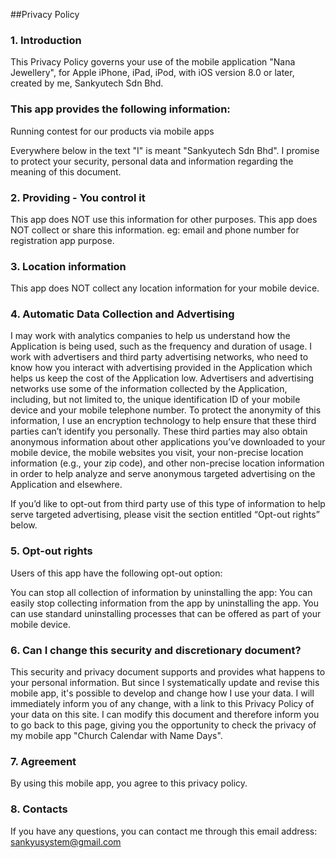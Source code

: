 ##Privacy Policy 


### 1. Introduction


This Privacy Policy governs your use of the mobile application "Nana Jewellery", for Apple iPhone, iPad, iPod, with iOS version 8.0 or later, created by me, Sankyutech Sdn Bhd.

### This app provides the following information:

Running contest for our products via mobile apps

Everywhere below in the text "I" is meant "Sankyutech Sdn Bhd". I promise to protect your security, personal data and information regarding the meaning of this document.

### 2. Providing - You control it
This app does NOT use this information for other purposes.
This app does NOT collect or share this information. eg:  email and phone number for registration app purpose.

### 3. Location information
This app does NOT collect any location information for your mobile device.

### 4. Automatic Data Collection and Advertising
I may work with analytics companies to help us understand how the Application is being used, such as the frequency and duration of usage. I work with advertisers and third party advertising networks, who need to know how you interact with advertising provided in the Application which helps us keep the cost of the Application low. Advertisers and advertising networks use some of the information collected by the Application, including, but not limited to, the unique identification ID of your mobile device and your mobile telephone number. To protect the anonymity of this information, I use an encryption technology to help ensure that these third parties can’t identify you personally. These third parties may also obtain anonymous information about other applications you’ve downloaded to your mobile device, the mobile websites you visit, your non-precise location information (e.g., your zip code), and other non-precise location information in order to help analyze and serve anonymous targeted advertising on the Application and elsewhere. 

If you’d like to opt-out from third party use of this type of information to help serve targeted advertising, please visit the section entitled “Opt-out rights” below. 

### 5. Opt-out rights
Users of this app have the following opt-out option:

You can stop all collection of information by uninstalling the app: You can easily stop collecting information from the app by uninstalling the app. You can use standard uninstalling processes that can be offered as part of your mobile device.

### 6. Can I change this security and discretionary document?
This security and privacy document supports and provides what happens to your personal information. But since I systematically update and revise this mobile app, it's possible to develop and change how I use your data. I will immediately inform you of any change, with a link to this Privacy Policy of your data on this site. I can modify this document and therefore inform you to go back to this page, giving you the opportunity to check the privacy of my mobile app "Church Calendar with Name Days".

### 7. Agreement
By using this mobile app, you agree to this privacy policy.

### 8. Contacts
If you have any questions, you can contact me through this email address: sankyusystem@gmail.com
